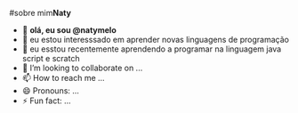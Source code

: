 #sobre mim**Naty**
- 👋  **olá, eu sou @natymelo**
- 👀 eu estou interesssado em aprender novas linguagens de programação
- 🌱 eu esstou recentemente aprendendo a programar na linguagem java script e scratch
- 💞️ I’m looking to collaborate on ...
- 📫 How to reach me ...
- 😄 Pronouns: ...
- ⚡ Fun fact: ...

<!---
natymelo/natymelo is a ✨ special ✨ repository because its `README.md` (this file) appears on your GitHub profile.
You can click the Preview link to take a look at your changes.
--->
